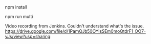 npm install

npm run multi

Video recording from Jenkins. Couldn't understand what's the issue.
https://drive.google.com/file/d/1PamQJb50OYlsSEm0moQtdrF1_OO7-vJs/view?usp=sharing
